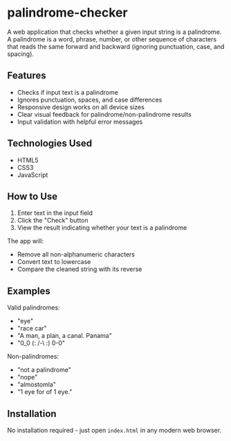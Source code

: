 # palindrome-checker

A web application that checks whether a given input string is a palindrome. A palindrome is a word, phrase, number, or other sequence of characters that reads the same forward and backward (ignoring punctuation, case, and spacing).

## Features

- Checks if input text is a palindrome
- Ignores punctuation, spaces, and case differences
- Responsive design works on all device sizes
- Clear visual feedback for palindrome/non-palindrome results
- Input validation with helpful error messages

## Technologies Used

- HTML5
- CSS3
- JavaScript

## How to Use

1. Enter text in the input field
2. Click the "Check" button
3. View the result indicating whether your text is a palindrome

The app will:
- Remove all non-alphanumeric characters
- Convert text to lowercase
- Compare the cleaned string with its reverse

## Examples

Valid palindromes:
- "eye"
- "race car"
- "A man, a plan, a canal. Panama"
- "0_0 (: /-\ :) 0-0"

Non-palindromes:
- "not a palindrome"
- "nope"
- "almostomla"
- "1 eye for of 1 eye."

## Installation

No installation required - just open `index.html` in any modern web browser.


